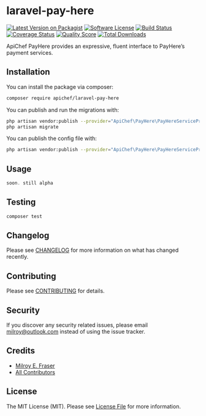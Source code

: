 # laravel-pay-here

[![Latest Version on Packagist][ico-version]][link-packagist]
[![Software License][ico-license]](LICENSE.md)
[![Build Status][ico-travis]][link-travis]
[![Coverage Status][ico-scrutinizer]][link-scrutinizer]
[![Quality Score][ico-code-quality]][link-code-quality]
[![Total Downloads][ico-downloads]][link-downloads]

ApiChef PayHere provides an expressive, fluent interface to PayHere’s payment services.

## Installation

You can install the package via composer:

```bash
composer require apichef/laravel-pay-here
```

You can publish and run the migrations with:

```bash
php artisan vendor:publish --provider="ApiChef\PayHere\PayHereServiceProvider" --tag="migrations"
php artisan migrate
```

You can publish the config file with:
```bash
php artisan vendor:publish --provider="ApiChef\PayHere\PayHereServiceProvider" --tag="config"
```

## Usage

``` php
soon. still alpha
```

## Testing

``` bash
composer test
```

## Changelog

Please see [CHANGELOG](CHANGELOG.md) for more information on what has changed recently.

## Contributing

Please see [CONTRIBUTING](CONTRIBUTING.md) for details.

## Security

If you discover any security related issues, please email milroy@outlook.com instead of using the issue tracker.

## Credits

- [Milroy E. Fraser](https://github.com/milroyfraser)
- [All Contributors](../../contributors)

## License

The MIT License (MIT). Please see [License File](LICENSE.md) for more information.

[ico-version]: https://img.shields.io/packagist/v/apichef/laravel-pay-here.svg?style=flat-square
[ico-license]: https://img.shields.io/badge/license-MIT-brightgreen.svg?style=flat-square
[ico-travis]: https://img.shields.io/travis/apichef/laravel-pay-here/master.svg?style=flat-square
[ico-scrutinizer]: https://img.shields.io/scrutinizer/coverage/g/apichef/laravel-pay-here.svg?style=flat-square
[ico-code-quality]: https://img.shields.io/scrutinizer/g/apichef/laravel-pay-here.svg?style=flat-square
[ico-downloads]: https://img.shields.io/packagist/dt/apichef/laravel-pay-here.svg?style=flat-square

[link-packagist]: https://packagist.org/packages/apichef/laravel-pay-here
[link-travis]: https://travis-ci.org/apichef/laravel-pay-here
[link-scrutinizer]: https://scrutinizer-ci.com/g/apichef/laravel-pay-here/code-structure
[link-code-quality]: https://scrutinizer-ci.com/g/apichef/laravel-pay-here
[link-downloads]: https://packagist.org/packages/apichef/laravel-pay-here
[link-author]: https://github.com/milroyfraser
[link-contributors]: ../../contributors
